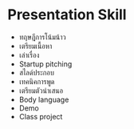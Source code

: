 # Presentation Skill

- ทฤษฎีการโน้มน้าว
- เตรียมเนื้อหา
- เล่าเรื่อง
- Startup pitching
- สไลด์ประกอบ
- เทคนิคการพูด
- เตรียมตัวนำเสนอ
- Body language
- Demo
- Class project
